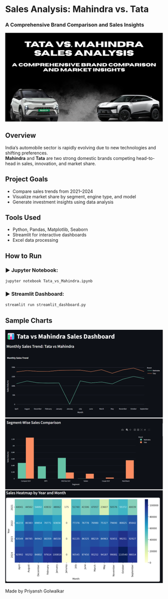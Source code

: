 #  Sales Analysis: Mahindra vs. Tata  
### A Comprehensive Brand Comparison and Sales Insights

![Banner](./images/banner.png)

## Overview  
India’s automobile sector is rapidly evolving due to new technologies and shifting preferences.  
**Mahindra** and **Tata** are two strong domestic brands competing head-to-head in sales, innovation, and market share.

##  Project Goals
- Compare sales trends from 2021–2024
- Visualize market share by segment, engine type, and model
- Generate investment insights using data analysis

##  Tools Used
- Python, Pandas, Matplotlib, Seaborn
- Streamlit for interactive dashboards
- Excel data processing

##  How to Run

### ▶ Jupyter Notebook:
```bash
jupyter notebook Tata_vs_Mahindra.ipynb
```

### ▶ Streamlit Dashboard:
```bash
streamlit run streamlit_dashboard.py
```

##  Sample Charts
![Sales](./images/chart1.png)  
![Segment wise Comparision](./images/chart2.png)
![Sales Heatmap By Year and Months](./images/chart3.png)

Made by Priyansh Golwalkar 
